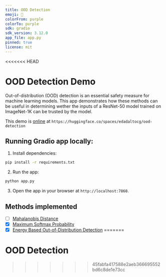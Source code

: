 ```yaml
---
title: OOD Detection
emoji: 🧐
colorFrom: purple
colorTo: purple
sdk: gradio
sdk_version: 3.12.0
app_file: app.py
pinned: true
license: mit
---
```


<<<<<<< HEAD
# OOD Detection Demo

Out-of-distribution (OOD) detection is an essential safety measure for machine learning models. This app demonstrates how these methods can be useful in determining wether the inputs of a ResNet-50 model trained on ImageNet-1K can be trusted by the model.

This demo is [online](https://huggingface.co/spaces/edadaltocg/ood-detection) at `https://huggingface.co/spaces/edadaltocg/ood-detection`

## Running Gradio app locally:

1. Install dependencies:

```bash
pip install -r requirements.txt
```

2. Run the app:

```bash
python app.py
```

3. Open the app in your browser at `http://localhost:7860`.

## Methods implemented

- [ ] [Mahalanobis Distance](https://arxiv.org/abs/1807.03888)
- [x] [Maximum Softmax Probability](https://arxiv.org/abs/1610.02136)
- [x] [Energy Based Out-of-Distribution Detection](https://arxiv.org/abs/2010.03759)
=======
# OOD Detection
>>>>>>> 45fabfa417588e2aeb366695552bd6c8de1e73cc
